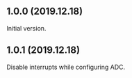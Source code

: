 1.0.0 (2019.12.18)
---------------------
Initial version.

1.0.1 (2019.12.18)
---------------------
Disable interrupts while configuring ADC.